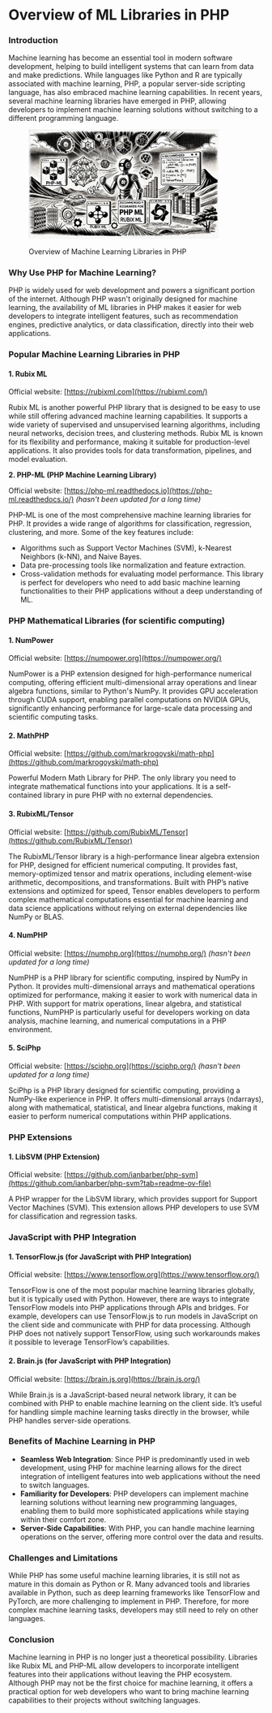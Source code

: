 # Overview of ML Libraries in PHP

### Introduction

Machine learning has become an essential tool in modern software development, helping to build intelligent systems that can learn from data and make predictions. While languages like Python and R are typically associated with machine learning, PHP, a popular server-side scripting language, has also embraced machine learning capabilities. In recent years, several machine learning libraries have emerged in PHP, allowing developers to implement machine learning solutions without switching to a different programming language.

<div align="left"><figure><img src="../../.gitbook/assets/ml-overview-of-ml-libraries-in-php-min.png" alt="" width="375"><figcaption><p>Overview of Machine Learning Libraries in PHP</p></figcaption></figure></div>

### Why Use PHP for Machine Learning?

PHP is widely used for web development and powers a significant portion of the internet. Although PHP wasn't originally designed for machine learning, the availability of ML libraries in PHP makes it easier for web developers to integrate intelligent features, such as recommendation engines, predictive analytics, or data classification, directly into their web applications.

### Popular Machine Learning Libraries in PHP

#### **1. Rubix ML**

Official website: [https://rubixml.com](https://rubixml.com/)

Rubix ML is another powerful PHP library that is designed to be easy to use while still offering advanced machine learning capabilities. It supports a wide variety of supervised and unsupervised learning algorithms, including neural networks, decision trees, and clustering methods. Rubix ML is known for its flexibility and performance, making it suitable for production-level applications. It also provides tools for data transformation, pipelines, and model evaluation.

**2. PHP-ML (PHP Machine Learning Library)**

Official website: [https://php-ml.readthedocs.io](https://php-ml.readthedocs.io/) _(hasn't been updated for a long time)_

PHP-ML is one of the most comprehensive machine learning libraries for PHP. It provides a wide range of algorithms for classification, regression, clustering, and more. Some of the key features include:

* Algorithms such as Support Vector Machines (SVM), k-Nearest Neighbors (k-NN), and Naive Bayes.
* Data pre-processing tools like normalization and feature extraction.
* Cross-validation methods for evaluating model performance. This library is perfect for developers who need to add basic machine learning functionalities to their PHP applications without a deep understanding of ML.

### **PHP Mathematical** Libraries (for scientific computing)

#### 1. NumPower

Official website: [https://numpower.org](https://numpower.org/)

NumPower is a PHP extension designed for high-performance numerical computing, offering efficient multi-dimensional array operations and linear algebra functions, similar to Python's NumPy. It provides GPU acceleration through CUDA support, enabling parallel computations on NVIDIA GPUs, significantly enhancing performance for large-scale data processing and scientific computing tasks.

#### 2. MathPHP

Official website: [https://github.com/markrogoyski/math-php](https://github.com/markrogoyski/math-php)

Powerful Modern Math Library for PHP.  The only library you need to integrate mathematical functions into your applications. It is a self-contained library in pure PHP with no external dependencies.

#### 3. RubixML/Tensor

Official website: [https://github.com/RubixML/Tensor](https://github.com/RubixML/Tensor)

The RubixML/Tensor library is a high-performance linear algebra extension for PHP, designed for efficient numerical computing. It provides fast, memory-optimized tensor and matrix operations, including element-wise arithmetic, decompositions, and transformations. Built with PHP’s native extensions and optimized for speed, Tensor enables developers to perform complex mathematical computations essential for machine learning and data science applications without relying on external dependencies like NumPy or BLAS.

#### 4. NumPHP

Official website: [https://numphp.org](https://numphp.org/) _(hasn't been updated for a long time)_

NumPHP is a PHP library for scientific computing, inspired by NumPy in Python. It provides multi-dimensional arrays and mathematical operations optimized for performance, making it easier to work with numerical data in PHP. With support for matrix operations, linear algebra, and statistical functions, NumPHP is particularly useful for developers working on data analysis, machine learning, and numerical computations in a PHP environment.

#### 5. SciPhp

Official website: [https://sciphp.org](https://sciphp.org/) _(hasn't been updated for a long time)_

SciPhp is a PHP library designed for scientific computing, providing a NumPy-like experience in PHP. It offers multi-dimensional arrays (ndarrays), along with mathematical, statistical, and linear algebra functions, making it easier to perform numerical computations within PHP applications.

### **PHP E**xtensions

#### 1. LibSVM (PHP Extension)

Official website: [https://github.com/ianbarber/php-svm](https://github.com/ianbarber/php-svm?tab=readme-ov-file)

A PHP wrapper for the LibSVM library, which provides support for Support Vector Machines (SVM). This extension allows PHP developers to use SVM for classification and regression tasks.

### **JavaScript with PHP Integration**

#### 1. TensorFlow.js **(for JavaScript with PHP Integration)**

Official website: [https://www.tensorflow.org](https://www.tensorflow.org/)

TensorFlow is one of the most popular machine learning libraries globally, but it is typically used with Python. However, there are ways to integrate TensorFlow models into PHP applications through APIs and bridges. For example, developers can use TensorFlow.js to run models in JavaScript on the client side and communicate with PHP for data processing. Although PHP does not natively support TensorFlow, using such workarounds makes it possible to leverage TensorFlow’s capabilities.

#### 2. **Brain.js (for JavaScript with PHP Integration)**

Official website: [https://brain.js.org](https://brain.js.org/)

While Brain.js is a JavaScript-based neural network library, it can be combined with PHP to enable machine learning on the client side. It’s useful for handling simple machine learning tasks directly in the browser, while PHP handles server-side operations.

### Benefits of Machine Learning in PHP

* **Seamless Web Integration**: Since PHP is predominantly used in web development, using PHP for machine learning allows for the direct integration of intelligent features into web applications without the need to switch languages.
* **Familiarity for Developers**: PHP developers can implement machine learning solutions without learning new programming languages, enabling them to build more sophisticated applications while staying within their comfort zone.
* **Server-Side Capabilities**: With PHP, you can handle machine learning operations on the server, offering more control over the data and results.

### Challenges and Limitations

While PHP has some useful machine learning libraries, it is still not as mature in this domain as Python or R. Many advanced tools and libraries available in Python, such as deep learning frameworks like TensorFlow and PyTorch, are more challenging to implement in PHP. Therefore, for more complex machine learning tasks, developers may still need to rely on other languages.

### Conclusion

Machine learning in PHP is no longer just a theoretical possibility. Libraries like Rubix ML and PHP-ML allow developers to incorporate intelligent features into their applications without leaving the PHP ecosystem. Although PHP may not be the first choice for machine learning, it offers a practical option for web developers who want to bring machine learning capabilities to their projects without switching languages.
